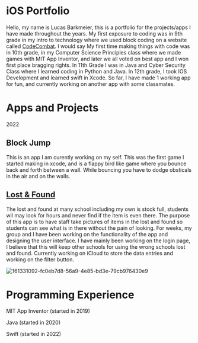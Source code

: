 # iOS Portfolio
Hello, my name is Lucas Barkmeier, this is a portfolio for the projects/apps I have made throughout the years. My first exposure to coding was in 9th grade in my intro to technology where we used block coding on a website called [CodeCombat](https://codecombat.com/play/dungeon). I would say My first time making things with code was in 10th grade, in my Computer Science Principles class where we made games with MIT App Inventor, and later we all voted on best app and I won first place bragging rights. In 11th Grade I was in Java and Cyber Security Class where I learned coding in Python and Java. In 12th grade, I took IOS Development and learned swift in Xcode. So far, I have made 1 working app for fun, and currently working on another app with some classmates.

# Apps and Projects

2022

## Block Jump
This is an app I am curently working on my self. This was the first game I started making in xcode, and is a flappy bird like game where you bounce back and forth between a wall. While bouncing you have to dodge obsticals in the air and on the walls.

## [Lost & Found](https://github.com/EPHS-iOS/Minnesota-School-Lost-Found) 

The lost and found at many school including my own is stock full, students wil may look for hours and never find if the item is even there. The purpose of this app is to have staff take pictures of items in the lost and found so students can see what is in there without the pain of looking. For weeks, my group and I have been working on the functionality of the app and designing the user interface. I have mainly been working on the login page, I believe that this will keep other schools for using the wrong schools lost and found. Currently working on iCloud to store the data entries and working on the filter button.

![161331092-fc0eb7d8-56a9-4e85-bd3e-79cb976430e9](https://user-images.githubusercontent.com/70666783/162022794-23f1b3e1-af6e-4283-956f-eb0ae03ec107.png)


# Programming Experience
MIT App Inventor (started in 2019)

Java (started in 2020)

Swift (started in 2022)
